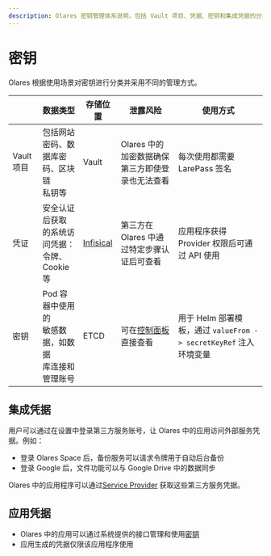 ```yaml
---
description: Olares 密钥管理体系说明，包括 Vault 项目、凭据、密钥和集成凭据的分类与安全机制，以及讲解敏感数据的存储策略。
---
```

# 密钥

Olares 根据使用场景对密钥进行分类并采用不同的管理方式。

|          | 数据类型                                | 存储位置                               | 泄露风险                                                | 使用方式                                             |
|----------|-------------------------------------|------------------------------------|-----------------------------------------------------|--------------------------------------------------|
| Vault 项目 | 包括网站密码、数<br/>据库密码、区块链<br/>私钥等       | Vault                              | Olares 中的加密数据确保第三方即使登录也无法查看                         | 每次使用都需要 LarePass 签名                              |
| 凭证       | 安全认证后获取<br/>的系统访问凭据：<br/>令牌、Cookie 等 | [Infisical](https://infisical.com/) | 第三方在 Olares 中通过特定步骤认证后可查看                           | 应用程序获得 Provider 权限后可通过 API 使用                    |
| 密钥       | Pod 容器中使用的<br/>敏感数据，如数据<br/>库连接和管理账号     | ETCD                               | 可在[控制面板](../olares/controlhub/navigate-control-hub.md#保密字典)直接查看 | 用于 Helm 部署模板，通过 `valueFrom -> secretKeyRef` 注入环境变量 |

## 集成凭据

用户可以通过在设置中登录第三方服务账号，让 Olares 中的应用访问外部服务凭据。例如：

- 登录 Olares Space 后，备份服务可以请求令牌用于自动后台备份
- 登录 Google 后，文件功能可以与 Google Drive 中的数据同步

Olares 中的应用程序可以通过[Service Provider](../../developer/develop/advanced/provider.md) 获取这些第三方服务凭据。

## 应用凭据

- Olares 中的应用可以通过系统提供的接口管理和使用[密钥](../../developer/develop/advanced/secret.md)
- 应用生成的凭据仅限该应用程序使用